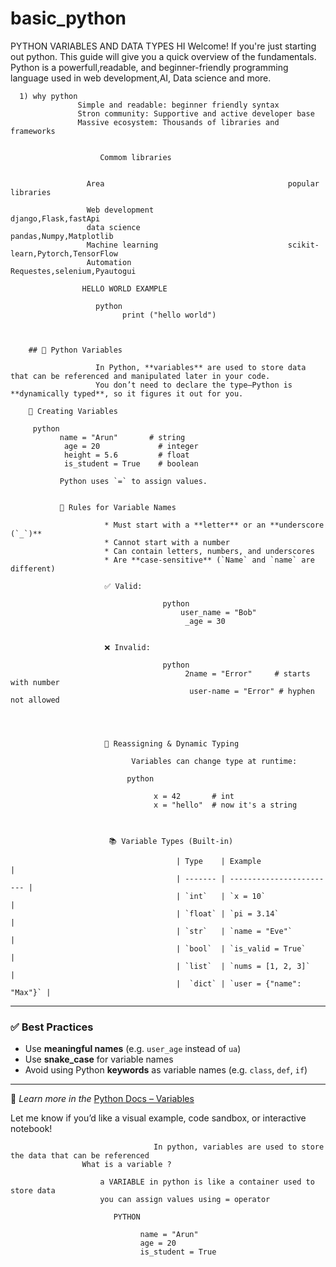 # basic_python
PYTHON VARIABLES AND DATA TYPES
    HI Welcome! If you're just starting out python. This guide will give you a quick overview of the fundamentals. 
    Python is a powerfull,readable, and beginner-friendly programming language used in web development,AI,
    Data science and more.

      1) why python
                   Simple and readable: beginner friendly syntax
                   Stron community: Supportive and active developer base
                   Massive ecosystem: Thousands of libraries and frameworks


                        Commom libraries
                     
                     
                     Area                                         popular libraries

                     Web development                              django,Flask,fastApi
                     data science                                 pandas,Numpy,Matplotlib
                     Machine learning                             scikit-learn,Pytorch,TensorFlow
                     Automation                                    Requestes,selenium,Pyautogui
                     
                    HELLO WORLD EXAMPLE 

                       python
                             print ("hello world")

                                

        ## 🧠 Python Variables

                       In Python, **variables** are used to store data that can be referenced and manipulated later in your code.
                       You don’t need to declare the type—Python is **dynamically typed**, so it figures it out for you.

        📝 Creating Variables

         python
               name = "Arun"       # string
                age = 20             # integer
                height = 5.6         # float
                is_student = True    # boolean

               Python uses `=` to assign values.


               📌 Rules for Variable Names

                         * Must start with a **letter** or an **underscore (`_`)**
                         * Cannot start with a number
                         * Can contain letters, numbers, and underscores
                         * Are **case-sensitive** (`Name` and `name` are different)

                         ✅ Valid:

                                      python
                                          user_name = "Bob"
                                           _age = 30


                         ❌ Invalid:

                                      python
                                           2name = "Error"     # starts with number
                                            user-name = "Error" # hyphen not allowed




                         🔄 Reassigning & Dynamic Typing

                               Variables can change type at runtime:

                              python
                              
                                    x = 42       # int
                                    x = "hello"  # now it's a string



                          📚 Variable Types (Built-in)

                                         | Type    | Example                  |
                                         | ------- | ------------------------ |
                                         | `int`   | `x = 10`                 |
                                         | `float` | `pi = 3.14`              |
                                         | `str`   | `name = "Eve"`           |
                                         | `bool`  | `is_valid = True`        | 
                                         | `list`  | `nums = [1, 2, 3]`       |
                                         |  `dict` | `user = {"name": "Max"}` |
---

### ✅ Best Practices

* Use **meaningful names** (e.g. `user_age` instead of `ua`)
* Use **snake\_case** for variable names
* Avoid using Python **keywords** as variable names (e.g. `class`, `def`, `if`)

---

📘 *Learn more in the* [Python Docs – Variables](https://docs.python.org/3/reference/datamodel.html#objects-values-and-types)

Let me know if you’d like a visual example, code sandbox, or interactive notebook!

                                    In python, variables are used to store the data that can be referenced
                    What is a variable ?

                        a VARIABLE in python is like a container used to store data
                        you can assign values using = operator

                           PYTHON

                                 name = "Arun"
                                 age = 20
                                 is_student = True
